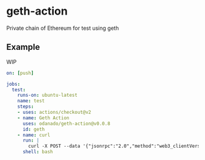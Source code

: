 # geth-action
Private chain of Ethereum for test using geth

## Example
WIP
```yaml
on: [push]

jobs:
  test:
    runs-on: ubuntu-latest
    name: test
    steps:
    - uses: actions/checkout@v2
    - name: Geth Action
      uses: odanado/geth-action@v0.0.8
      id: geth
    - name: curl
      run: |
        curl -X POST --data '{"jsonrpc":"2.0","method":"web3_clientVersion","params":[],"id":67}' ${{ steps.geth.outputs.rpc_url }} -H "Content-Type: application/json"
      shell: bash
```